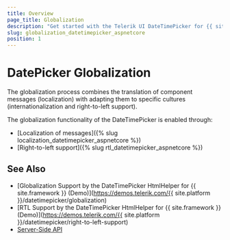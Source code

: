 ```yaml
---
title: Overview
page_title: Globalization
description: "Get started with the Telerik UI DateTimePicker for {{ site.framework }} and learn about the globalization options it supports."
slug: globalization_datetimepicker_aspnetcore
position: 1
---
```


# DatePicker Globalization

The globalization process combines the translation of component messages (localization) with adapting them to specific cultures (internationalization and right-to-left support).

The globalization functionality of the DateTimePicker is enabled through:
* [Localization of messages]({% slug localization_datetimepicker_aspnetcore %})
* [Right-to-left support]({% slug rtl_datetimepicker_aspnetcore %})

## See Also

* [Globalization Support by the DateTimePicker HtmlHelper for {{ site.framework }} (Demo)](https://demos.telerik.com/{{ site.platform }}/datetimepicker/globalization)
* [RTL Support by the DateTimePicker HtmlHelper for {{ site.framework }} (Demo)](https://demos.telerik.com/{{ site.platform }}/datetimepicker/right-to-left-support)
* [Server-Side API](/api/datetimepicker)
